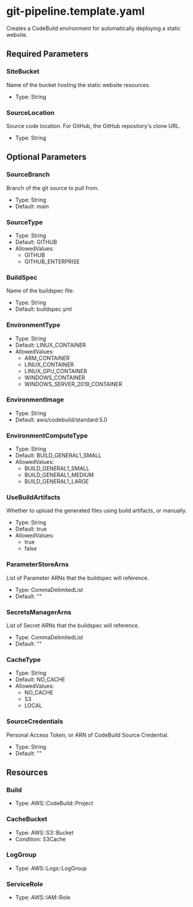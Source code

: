 # git-pipeline.template.yaml

Creates a CodeBuild environment for automatically deploying a static website.

## Required Parameters

### SiteBucket

Name of the bucket hosting the static website resources.

- Type: String

### SourceLocation

Source code location. For GitHub, the GitHub repository's clone URL.

- Type: String

## Optional Parameters

### SourceBranch

Branch of the git source to pull from.

- Type: String
- Default: main

### SourceType

- Type: String
- Default: GITHUB
- AllowedValues:
  - GITHUB
  - GITHUB_ENTERPRISE

### BuildSpec

Name of the buildspec file.

- Type: String
- Default: buildspec.yml

### EnvironmentType

- Type: String
- Default: LINUX_CONTAINER
- AllowedValues:
  - ARM_CONTAINER
  - LINUX_CONTAINER
  - LINUX_GPU_CONTAINER
  - WINDOWS_CONTAINER
  - WINDOWS_SERVER_2019_CONTAINER

### EnvironmentImage

- Type: String
- Default: aws/codebuild/standard:5.0

### EnvironmentComputeType

- Type: String
- Default: BUILD_GENERAL1_SMALL
- AllowedValues:
  - BUILD_GENERAL1_SMALL
  - BUILD_GENERAL1_MEDIUM
  - BUILD_GENERAL1_LARGE

### UseBuildArtifacts

Whether to upload the generated files using build artifacts, or manually.

- Type: String
- Default: true
- AllowedValues:
  - true
  - false

### ParameterStoreArns

List of Parameter ARNs that the buildspec will reference.

- Type: CommaDelimitedList
- Default: ""

### SecretsManagerArns

List of Secret ARNs that the buildspec will reference.

- Type: CommaDelimitedList
- Default: ""

### CacheType

- Type: String
- Default: NO_CACHE
- AllowedValues:
  - NO_CACHE
  - S3
  - LOCAL

### SourceCredentials

Personal Access Token, or ARN of CodeBuild Source Credential.

- Type: String
- Default: ""

## Resources

### Build

- Type: AWS::CodeBuild::Project

### CacheBucket

- Type: AWS::S3::Bucket
- Condition: S3Cache

### LogGroup

- Type: AWS::Logs::LogGroup

### ServiceRole

- Type: AWS::IAM::Role